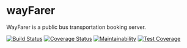 # wayFarer
WayFarer is a public bus transportation booking server.

[![Build Status](https://travis-ci.com/misanj/wayFarer.svg?branch=develop)](https://travis-ci.com/misanj/wayFarer) [![Coverage Status](https://coveralls.io/repos/github/misanj/wayFarer/badge.svg?branch=develop)](https://coveralls.io/github/misanj/wayFarer?branch=develop) [![Maintainability](https://api.codeclimate.com/v1/badges/60ba4f93acf7a8198bc0/maintainability)](https://codeclimate.com/github/misanj/wayFarer/maintainability) [![Test Coverage](https://api.codeclimate.com/v1/badges/60ba4f93acf7a8198bc0/test_coverage)](https://codeclimate.com/github/misanj/wayFarer/test_coverage)